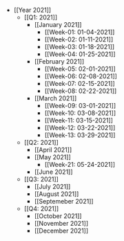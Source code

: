 - [[Year 2021]]
    - [[Q1: 2021]] 
        - [[January 2021]]
            - [[Week-01: 01-04-2021]]
            - [[Week-02: 01-11-2021]]
            - [[Week-03: 01-18-2021]]
            - [[Week-04: 01-25-2021]]
        - [[February 2021]]
            - [[Week-05: 02-01-2021]]
            - [[Week-06: 02-08-2021]]
            - [[Week-07: 02-15-2021]]
            - [[Week-08: 02-22-2021]]
        - [[March 2021]]
            - [[Week-09: 03-01-2021]]
            - [[Week-10: 03-08-2021]]
            - [[Week-11: 03-15-2021]]
            - [[Week-12: 03-22-2021]]
            - [[Week-13: 03-29-2021]]
    - [[Q2: 2021]] 
        - [[April 2021]]
        - [[May 2021]]
            - [[Week-21: 05-24-2021]]
        - [[June 2021]]
    - [[Q3: 2021]] 
        - [[July 2021]]
        - [[August 2021]]
        - [[Septemeber 2021]]
    - [[Q4: 2021]] 
        - [[October 2021]]
        - [[November 2021]]
        - [[December 2021]]
